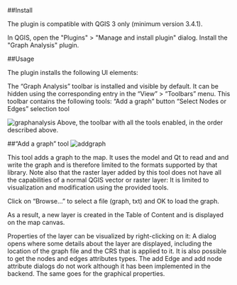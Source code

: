 ##Install

The plugin is compatible with QGIS 3 only (minimum version 3.4.1).


In QGIS, open the "Plugins" > "Manage and install plugin" dialog. Install the "Graph Analysis" plugin.


##Usage

The plugin installs the following UI elements:


The “Graph Analysis” toolbar is installed and visible by default. It can be hidden using the corresponding entry in the “View” > “Toolbars” menu. This toolbar contains the following tools:
“Add a graph” button
“Select Nodes or Edges” selection tool

![graphanalysis](https://user-images.githubusercontent.com/31792531/51313636-55c11800-1a4e-11e9-92dc-19bfd308b618.png)
Above, the toolbar with all the tools enabled, in the order described above.

##“Add a graph” tool
![addgraph](https://user-images.githubusercontent.com/31792531/51313635-55288180-1a4e-11e9-8725-3f34d2949feb.png)

This tool adds a graph to the map. It uses the model and Qt to read and and write the graph and is therefore limited to the formats supported by that library. Note also that the raster layer added by this tool does not have all the capabilities of a normal QGIS vector or raster layer: It is limited to visualization and modification using the provided tools.


Click on “Browse…” to select a file (graph, txt) and OK to load the graph.

As a result, a new layer is created in the Table of Content and is displayed on the map canvas.

Properties of the layer can be visualized by right-clicking on it: A dialog opens where some details about the layer are displayed, including the location of the graph file and the CRS that is applied to it. It is also possible to get the nodes and edges attributes types. The add Edge and add node attribute dialogs do not work although it has been implemented in the backend. The same goes for the graphical properties.



